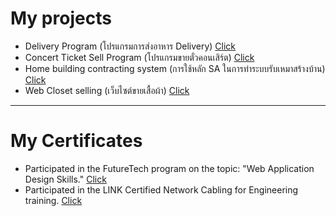 # My projects
* Delivery Program (โปรแกรมการส่งอาหาร Delivery) [Click](Delivery.pdf)
* Concert Ticket Sell Program (โปรแกรมขายตั๋วคอนเสิร์ต) [Click](Concert_Ticket_Sell.pdf)
* Home building contracting system (การใช้หลัก SA ในการทำระบบรับเหมาสร้างบ้าน) [Click](830_ตั้งหวังเจ๊ง.pdf)
* Web Closet selling (เว็บไซต์ขายเสื้อผ้า) [Click](シャツ.pdf)
  
---

# My Certificates
* Participated in the FutureTech program on the topic: "Web Application Design Skills." [Click](img/ทิพวรรณ_งบกระโทก.pdf)
* Participated in the LINK Certified Network Cabling for Engineering training. [Click](img/Date_of_Valid_04_October_2026.pdf)


